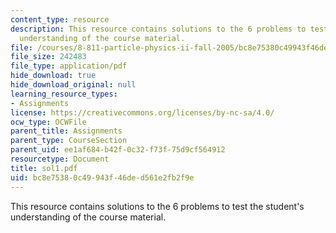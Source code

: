 ```yaml
---
content_type: resource
description: This resource contains solutions to the 6 problems to test the student's
  understanding of the course material.
file: /courses/8-811-particle-physics-ii-fall-2005/bc8e75380c49943f46ded561e2fb2f9e_sol1.pdf
file_size: 242483
file_type: application/pdf
hide_download: true
hide_download_original: null
learning_resource_types:
- Assignments
license: https://creativecommons.org/licenses/by-nc-sa/4.0/
ocw_type: OCWFile
parent_title: Assignments
parent_type: CourseSection
parent_uid: ee1af684-b42f-0c32-f73f-75d9cf564912
resourcetype: Document
title: sol1.pdf
uid: bc8e7538-0c49-943f-46de-d561e2fb2f9e
---
```

This resource contains solutions to the 6 problems to test the student's understanding of the course material.